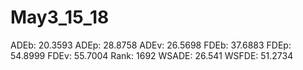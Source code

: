 # May3_15_18

ADEb: 20.3593
ADEp: 28.8758
ADEv: 26.5698
FDEb: 37.6883
FDEp: 54.8999
FDEv: 55.7004
Rank: 1692
WSADE: 26.541
WSFDE: 51.2734